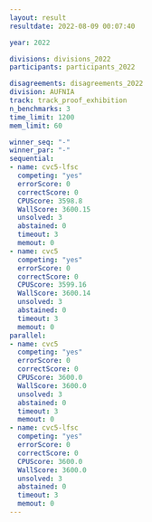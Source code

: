 ```yaml
---
layout: result
resultdate: 2022-08-09 00:07:40

year: 2022

divisions: divisions_2022
participants: participants_2022

disagreements: disagreements_2022
division: AUFNIA
track: track_proof_exhibition
n_benchmarks: 3
time_limit: 1200
mem_limit: 60

winner_seq: "-"
winner_par: "-"
sequential:
- name: cvc5-lfsc
  competing: "yes"
  errorScore: 0
  correctScore: 0
  CPUScore: 3598.8
  WallScore: 3600.15
  unsolved: 3
  abstained: 0
  timeout: 3
  memout: 0
- name: cvc5
  competing: "yes"
  errorScore: 0
  correctScore: 0
  CPUScore: 3599.16
  WallScore: 3600.14
  unsolved: 3
  abstained: 0
  timeout: 3
  memout: 0
parallel:
- name: cvc5
  competing: "yes"
  errorScore: 0
  correctScore: 0
  CPUScore: 3600.0
  WallScore: 3600.0
  unsolved: 3
  abstained: 0
  timeout: 3
  memout: 0
- name: cvc5-lfsc
  competing: "yes"
  errorScore: 0
  correctScore: 0
  CPUScore: 3600.0
  WallScore: 3600.0
  unsolved: 3
  abstained: 0
  timeout: 3
  memout: 0
---
```

